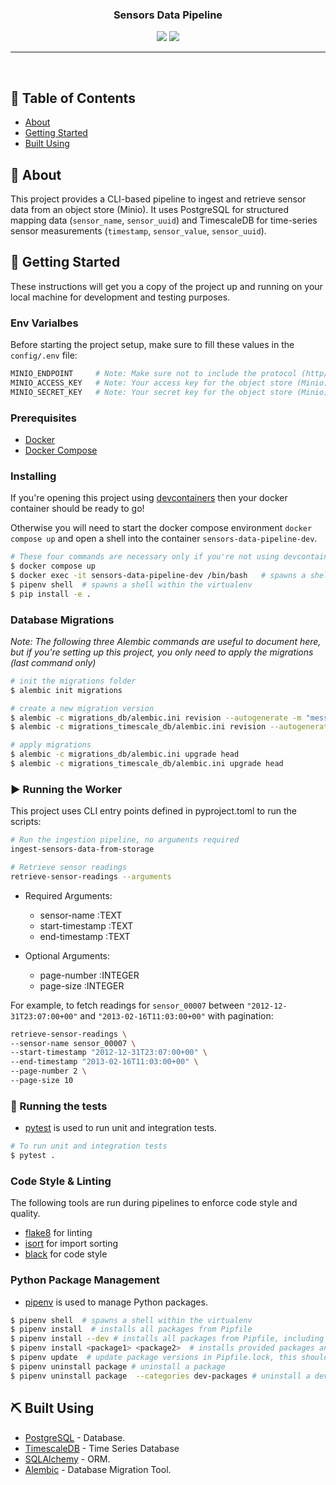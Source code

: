<h3 align="center">Sensors Data Pipeline</h3>

<div align="center">
  <img src="https://img.shields.io/badge/status-active-success.svg" />
  <img src="https://img.shields.io/badge/python-3.13-blue" />
</div>

---

<p align="center">
    <br> 
</p>

## 📝 Table of Contents
- [About](#about)
- [Getting Started](#getting-started)
- [Built Using](#built-using)

## 🧐 About <a name = "about"></a>
This project provides a CLI-based pipeline to ingest and retrieve sensor data from an object store (Minio). It uses PostgreSQL for structured mapping data (`sensor_name`, `sensor_uuid`) and TimescaleDB for time-series sensor measurements (`timestamp`, `sensor_value`, `sensor_uuid`).

## 🏁 Getting Started <a name = "getting_started"></a>
These instructions will get you a copy of the project up and running on your local machine for development and testing purposes. 

### Env Varialbes
Before starting the project setup, make sure to fill these values in the `config/.env` file:

```bash
MINIO_ENDPOINT     # Note: Make sure not to include the protocol (http/https). Just use host:port.
MINIO_ACCESS_KEY   # Note: Your access key for the object store (Minio).
MINIO_SECRET_KEY   # Note: Your secret key for the object store (Minio).
```

### Prerequisites
 - [Docker](https://docs.docker.com/)
 - [Docker Compose](https://docs.docker.com/compose/)

### Installing
If you're opening this project using [devcontainers](https://containers.dev/) then your docker container should be ready to go!

Otherwise you will need to start the docker compose environment `docker compose up` and open a shell into the container `sensors-data-pipeline-dev`.

```bash
# These four commands are necessary only if you're not using devcontainers. If you're using devcontainers, you can skip them and proceed directly to the Database Migrations section.
$ docker compose up
$ docker exec -it sensors-data-pipeline-dev /bin/bash   # spawns a shell within the docker container
$ pipenv shell  # spawns a shell within the virtualenv 
$ pip install -e .
```

### Database Migrations
*Note: The following three Alembic commands are useful to document here, but if you're setting up this project, you only need to apply the migrations (last command only)*

```bash
# init the migrations folder
$ alembic init migrations  

# create a new migration version
$ alembic -c migrations_db/alembic.ini revision --autogenerate -m "message"
$ alembic -c migrations_timescale_db/alembic.ini revision --autogenerate -m "message"

# apply migrations
$ alembic -c migrations_db/alembic.ini upgrade head
$ alembic -c migrations_timescale_db/alembic.ini upgrade head
```

### ▶️ Running the Worker
This project uses CLI entry points defined in pyproject.toml to run the scripts:

```bash
# Run the ingestion pipeline, no arguments required
ingest-sensors-data-from-storage
```

```bash
# Retrieve sensor readings
retrieve-sensor-readings --arguments
```

- Required Arguments:
    - sensor-name       :TEXT
    - start-timestamp   :TEXT
    - end-timestamp     :TEXT

- Optional Arguments:
    - page-number       :INTEGER
    - page-size         :INTEGER

For example, to fetch readings for `sensor_00007` between `"2012-12-31T23:07:00+00"` and `"2013-02-16T11:03:00+00"` with pagination:

```bash
retrieve-sensor-readings \
--sensor-name sensor_00007 \
--start-timestamp "2012-12-31T23:07:00+00" \
--end-timestamp "2013-02-16T11:03:00+00" \
--page-number 2 \
--page-size 10
```

### 🧪 Running the tests <a name = "tests"></a>
- [pytest](https://docs.pytest.org/) is used to run unit and integration tests.

```bash
# To run unit and integration tests
$ pytest .
``` 

### Code Style & Linting
The following tools are run during pipelines to enforce code style and quality.

 - [flake8](https://flake8.pycqa.org/en/latest/) for linting
 - [isort](https://pycqa.github.io/isort/) for import sorting
 - [black](https://black.readthedocs.io/en/stable/) for code style

### Python Package Management
- [pipenv](https://pipenv.pypa.io/en/latest/) is used to manage Python packages. 

```bash
$ pipenv shell  # spawns a shell within the virtualenv
$ pipenv install  # installs all packages from Pipfile
$ pipenv install --dev # installs all packages from Pipfile, including dev dependencies
$ pipenv install <package1> <package2>  # installs provided packages and adds them to Pipfile
$ pipenv update  # update package versions in Pipfile.lock, this should be run frequently to keep packages up to date
$ pipenv uninstall package # uninstall a package 
$ pipenv uninstall package  --categories dev-packages # uninstall a dev package
```

## ⛏️ Built Using <a name = "built_using"></a>
 - [PostgreSQL](https://www.postgresql.org/) - Database.
 - [TimescaleDB](https://www.timescale.com/) - Time Series Database
 - [SQLAlchemy](https://www.sqlalchemy.org/) - ORM.
 - [Alembic](https://alembic.sqlalchemy.org/en/latest/) - Database Migration Tool.